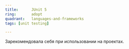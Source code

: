 ```yaml
---
title:      JUnit 5
ring:       adopt
quadrant:   languages-and-frameworks
tags: [unit testing]

---
```


Зарекомендовала себя при использовании на проектах.
